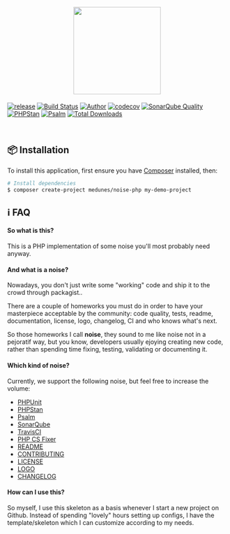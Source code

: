 <h1 align="center">
    <br>
    <img src="https://github.com/medunes/noise-php/blob/master/logo.png" width="200">
</h1>

[![release](https://img.shields.io/packagist/v/medunes/noise-php?style=flat-square)](https://packagist.org/packages/medunes/noise-php)
[![Build Status](https://img.shields.io/travis/medunes/noise-php/master.svg?style=flat-square)](https://travis-ci.org/medunes/noise-php)
[![Author](https://img.shields.io/badge/author-@medunes-blue.svg?style=flat-square)](https://twitter.com/medunes)
[![codecov](https://codecov.io/gh/medunes/noise-php/branch/master/graph/badge.svg)](https://codecov.io/gh/medunes/noise-php/branch)
[![SonarQube Quality](https://sonarcloud.io/api/project_badges/measure?project=MedUnes_noise&metric=alert_status)](https://sonarcloud.io/dashboard?id=MedUnes_noise)
[![PHPStan](https://img.shields.io/badge/PHPStan-Level%205-brightgreen.svg?style=flat&logo=php)](https://shields.io/#/)
[![Psalm](https://img.shields.io/badge/Psalm-Level%201-brightgreen.svg?style=flat&logo=php)](https://shields.io/#/)
[![Total Downloads](https://img.shields.io/packagist/dt/medunes/noise-php?style=flat-square)](https://packagist.org/packages/medunes/noise-php)

<br>

## 📦 Installation

To install this application, first ensure you have [Composer](https://getcomposer.org/download//) installed, then: 


```bash
# Install dependencies
$ composer create-project medunes/noise-php my-demo-project

```

## ℹ️ FAQ

#### So what is this?
This is a PHP implementation of some noise you'll most probably need anyway.

#### And what is a noise?
Nowadays, you don't just write some "working" code and ship it to the crowd through packagist..

There are a couple of homeworks you must do in order to have your masterpiece acceptable by the community: code quality, tests, readme, documentation, license, logo, changelog, CI and who knows what's next.

So those homeworks I call **noise**, they sound to me like noise not in a pejoratif way, but you know, developers usually ejoying creating new code, rather than spending time fixing, testing, validating or documenting it.

#### Which kind of noise?

Currently, we support the following noise, but feel free to increase the volume:

* [PHPUnit](https://phpunit.de/announcements/phpunit-9.html)
* [PHPStan](https://github.com/phpstan/phpstan)
* [Psalm](https://github.com/vimeo/psalm)
* [SonarQube](https://dev.to/jeromegamez/continuous-php-code-quality-with-sonarcloud-276i)
* [TravisCI](https://docs.travis-ci.com/user/languages/php/)
* [PHP CS Fixer](https://github.com/FriendsOfPHP/PHP-CS-Fixer#usage)
* [README](https://github.com/medunes/noise-php/blob/master/README.md)
* [CONTRIBUTING](https://github.com/medunes/noise-php/blob/master/CONTRIBUTING.md)
* [LICENSE](https://github.com/medunes/noise-php/blob/master/LICENSE.md)
* [LOGO](https://github.com/medunes/noise-php/blob/master/logo.png)
* [CHANGELOG](https://github.com/medunes/noise-php/blob/master/CHANGELOG.md)

#### How can I use this?

So myself, I use this skeleton as a basis whenever I start a new project on Github. Instead of spending "lovely" hours setting up configs, I have the template/skeleton which I can customize according to my needs.
